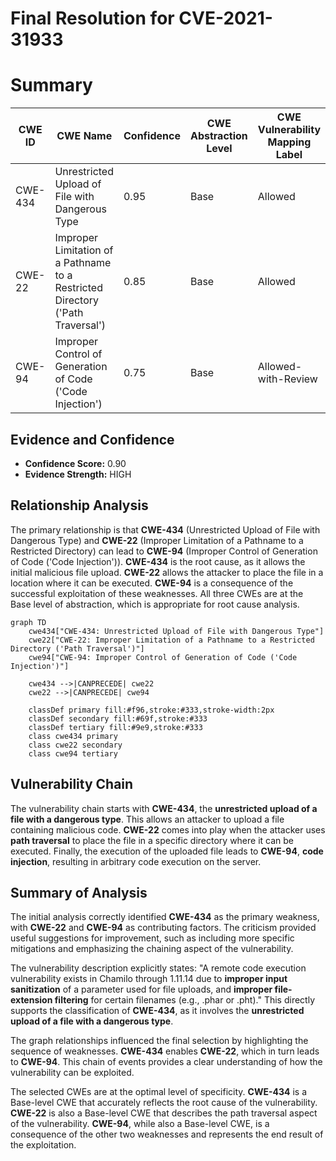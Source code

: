 # Final Resolution for CVE-2021-31933

# Summary
| CWE ID | CWE Name | Confidence | CWE Abstraction Level | CWE Vulnerability Mapping Label | CWE-Vulnerability Mapping Notes |
|---|---|---|---|---|---|
| CWE-434 | Unrestricted Upload of File with Dangerous Type | 0.95 | Base | Allowed | Primary CWE |
| CWE-22 | Improper Limitation of a Pathname to a Restricted Directory ('Path Traversal') | 0.85 | Base | Allowed | Secondary Candidate |
| CWE-94 | Improper Control of Generation of Code ('Code Injection') | 0.75 | Base | Allowed-with-Review | Consequence of **CWE-434** and **CWE-22** |

## Evidence and Confidence

*   **Confidence Score:** 0.90
*   **Evidence Strength:** HIGH

## Relationship Analysis
The primary relationship is that **CWE-434** (Unrestricted Upload of File with Dangerous Type) and **CWE-22** (Improper Limitation of a Pathname to a Restricted Directory) can lead to **CWE-94** (Improper Control of Generation of Code ('Code Injection')). **CWE-434** is the root cause, as it allows the initial malicious file upload. **CWE-22** allows the attacker to place the file in a location where it can be executed. **CWE-94** is a consequence of the successful exploitation of these weaknesses. All three CWEs are at the Base level of abstraction, which is appropriate for root cause analysis.

```mermaid
graph TD
    cwe434["CWE-434: Unrestricted Upload of File with Dangerous Type"]
    cwe22["CWE-22: Improper Limitation of a Pathname to a Restricted Directory ('Path Traversal')"]
    cwe94["CWE-94: Improper Control of Generation of Code ('Code Injection')"]
    
    cwe434 -->|CANPRECEDE| cwe22
    cwe22 -->|CANPRECEDE| cwe94
    
    classDef primary fill:#f96,stroke:#333,stroke-width:2px
    classDef secondary fill:#69f,stroke:#333
    classDef tertiary fill:#9e9,stroke:#333
    class cwe434 primary
    class cwe22 secondary
    class cwe94 tertiary
```

## Vulnerability Chain
The vulnerability chain starts with **CWE-434**, the **unrestricted upload of a file with a dangerous type**. This allows an attacker to upload a file containing malicious code. **CWE-22** comes into play when the attacker uses **path traversal** to place the file in a specific directory where it can be executed. Finally, the execution of the uploaded file leads to **CWE-94**, **code injection**, resulting in arbitrary code execution on the server.

## Summary of Analysis
The initial analysis correctly identified **CWE-434** as the primary weakness, with **CWE-22** and **CWE-94** as contributing factors. The criticism provided useful suggestions for improvement, such as including more specific mitigations and emphasizing the chaining aspect of the vulnerability.

The vulnerability description explicitly states: "A remote code execution vulnerability exists in Chamilo through 1.11.14 due to **improper input sanitization** of a parameter used for file uploads, and **improper file-extension filtering** for certain filenames (e.g., .phar or .pht)." This directly supports the classification of **CWE-434**, as it involves the **unrestricted upload of a file with a dangerous type**.

The graph relationships influenced the final selection by highlighting the sequence of weaknesses. **CWE-434** enables **CWE-22**, which in turn leads to **CWE-94**. This chain of events provides a clear understanding of how the vulnerability can be exploited.

The selected CWEs are at the optimal level of specificity. **CWE-434** is a Base-level CWE that accurately reflects the root cause of the vulnerability. **CWE-22** is also a Base-level CWE that describes the path traversal aspect of the vulnerability. **CWE-94**, while also a Base-level CWE, is a consequence of the other two weaknesses and represents the end result of the exploitation.